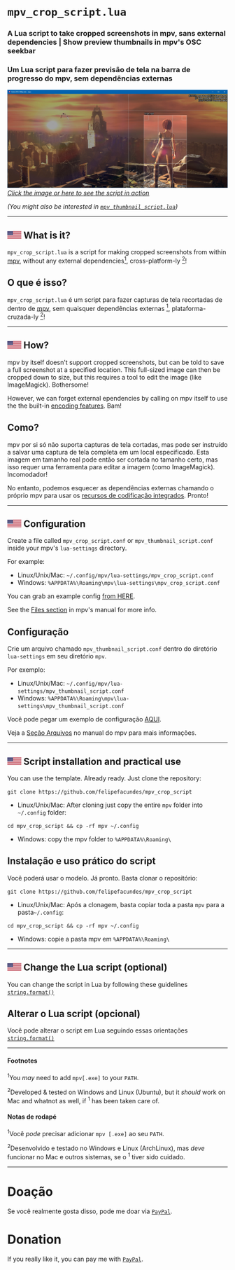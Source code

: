 # `mpv_crop_script.lua`

### A Lua script to take cropped screenshots in mpv, sans external dependencies | Show preview thumbnails in mpv's OSC seekbar
### Um Lua script para fazer previsão de tela na barra de progresso do mpv, sem dependências externas

[![](docs/sintel_crop_guides_crosshair.jpg "Cropping Sintel (2010) with mpv_crop_script.lua")](https://youtu.be/Eis0Ipu7yw0)
[*Click the image or here to see the script in action*](https://youtu.be/Eis0Ipu7yw0)

*(You might also be interested in [`mpv_thumbnail_script.lua`](https://github.com/TheAMM/mpv_thumbnail_script))*

----

## <a href="https://github.com/felipefacundes/mpv_crop_script/"><img src="https://raw.githubusercontent.com/felipefacundes/PS/master/imagens/United_States.png" width="32" height="17" title="Configuration" alt="PlayOnGit English"></a> What is it?

`mpv_crop_script.lua` is a script for making cropped screenshots from within [mpv](https://github.com/mpv-player/mpv), without any external dependencies[<sup>1</sup>](#Footnotes), cross-platform-ly [<sup>2</sup>](#Footnotes)!

## O que é isso?

`mpv_crop_script.lua` é um script para fazer capturas de tela recortadas de dentro de [mpv](https://github.com/mpv-player/mpv), sem quaisquer dependências externas [<sup>1</sup>](#Footnotes), plataforma-cruzada-ly [<sup>2</sup>](#Footnotes)!

----

## <a href="https://github.com/felipefacundes/mpv_crop_script/"><img src="https://raw.githubusercontent.com/felipefacundes/PS/master/imagens/United_States.png" width="32" height="17" title="Configuration" alt="PlayOnGit English"></a> How?

mpv by itself doesn't support cropped screenshots, but can be told to save a full screenshot at a specified location.
This full-sized image can then be cropped down to size, but this requires a tool to edit the image (like ImageMagick). Bothersome!

However, we can forget external ependencies by calling on mpv itself to use the the built-in [encoding features](https://mpv.io/manual/master/#encoding). Bam!

## Como?

mpv por si só não suporta capturas de tela cortadas, mas pode ser instruído a salvar uma captura de tela completa em um local especificado.
Esta imagem em tamanho real pode então ser cortada no tamanho certo, mas isso requer uma ferramenta para editar a imagem (como ImageMagick). Incomodador!

No entanto, podemos esquecer as dependências externas chamando o próprio mpv para usar os [recursos de codificação integrados](https://mpv.io/manual/master/#encoding). Pronto!

----

## <a href="https://github.com/felipefacundes/mpv_crop_script/"><img src="https://raw.githubusercontent.com/felipefacundes/PS/master/imagens/United_States.png" width="32" height="17" title="Configuration" alt="PlayOnGit English"></a> Configuration

Create a file called `mpv_crop_script.conf` or `mpv_thumbnail_script.conf` inside your mpv's `lua-settings` directory.

For example:
  * Linux/Unix/Mac: `~/.config/mpv/lua-settings/mpv_crop_script.conf`
  * Windows: `%APPDATA%\Roaming\mpv\lua-settings\mpv_crop_script.conf`

You can grab an example config [from HERE](https://raw.githubusercontent.com/TheAMM/mpv_sort_script/build/mpv_sort_script.conf).

See the [Files section](https://mpv.io/manual/master/#files) in mpv's manual for more info.

## Configuração

Crie um arquivo chamado `mpv_thumbnail_script.conf` dentro do diretório `lua-settings` em seu diretório `mpv`.

Por exemplo:
  * Linux/Unix/Mac:  `~/.config/mpv/lua-settings/mpv_thumbnail_script.conf`
  * Windows: `%APPDATA%\Roaming\mpv\lua-settings\mpv_thumbnail_script.conf`

Você pode pegar um exemplo de configuração [AQUI](https://raw.githubusercontent.com/felipefacundes/mpv_crop_script/main/mpv/lua-settings/mpv_thumbnail_script.conf).

Veja a [Seção Arquivos](https://mpv.io/manual/master/#files) no manual do mpv para mais informações.

----

## <a href="https://github.com/felipefacundes/mpv_crop_script/"><img src="https://raw.githubusercontent.com/felipefacundes/PS/master/imagens/United_States.png" width="32" height="17" title="Configuration" alt="PlayOnGit English"></a> Script installation and practical use

You can use the template. Already ready. Just clone the repository:
  ```shell
  git clone https://github.com/felipefacundes/mpv_crop_script
  ```

  * Linux/Unix/Mac: After cloning just copy the entire `mpv` folder into `~/.config` folder:
  ```shell
  cd mpv_crop_script && cp -rf mpv ~/.config
  ```

  * Windows: copy the mpv folder to `%APPDATA%\Roaming\`

## Instalação e uso prático do script

Você poderá usar o modelo. Já pronto. Basta clonar o repositório:
  ```shell
  git clone https://github.com/felipefacundes/mpv_crop_script
  ```

  * Linux/Unix/Mac: Após a clonagem, basta copiar toda a pasta `mpv` para a pasta`~/.config`:
  ```shell
  cd mpv_crop_script && cp -rf mpv ~/.config
  ```

  * Windows: copie a pasta mpv em `%APPDATA%\Roaming\`

----

## <a href="https://github.com/felipefacundes/mpv_crop_script/"><img src="https://raw.githubusercontent.com/felipefacundes/PS/master/imagens/United_States.png" width="32" height="17" title="Configuration" alt="PlayOnGit English"></a> Change the Lua script (optional)

You can change the script in Lua by following these guidelines [`string.format()`](http://www.lua.org/manual/5.1/manual.html#pdf-string.format)

## Alterar o Lua script (opcional)

Você pode alterar o script em Lua seguindo essas orientações [`string.format()`](http://www.lua.org/manual/5.1/manual.html#pdf-string.format)

----

#### Footnotes

<sup>1</sup>You *may* need to add `mpv[.exe]` to your `PATH`.

<sup>2</sup>Developed & tested on Windows and Linux (Ubuntu), but it *should* work on Mac and whatnot as well, if <sup>1</sup> has been taken care of.

#### Notas de rodapé

<sup>1</sup>Você *pode* precisar adicionar `mpv [.exe]` ao seu `PATH`.

<sup>2</sup>Desenvolvido e testado no Windows e Linux (ArchLinux), mas *deve* funcionar no Mac e outros sistemas, se o <sup>1</sup> tiver sido cuidado.

----

# Doação

Se você realmente gosta disso, pode me doar via [`PayPal`](https://www.paypal.com/donate/?hosted_button_id=REU2UNGXLQQPG).

# Donation

If you really like it, you can pay me with [`PayPal`](https://www.paypal.com/donate/?hosted_button_id=REU2UNGXLQQPG).

